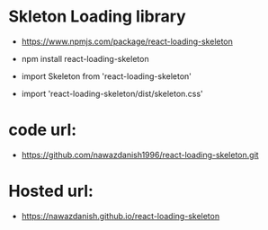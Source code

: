 # Skleton Loading library

- https://www.npmjs.com/package/react-loading-skeleton

- npm install react-loading-skeleton

- import Skeleton from 'react-loading-skeleton'
- import 'react-loading-skeleton/dist/skeleton.css'

# code url:

- https://github.com/nawazdanish1996/react-loading-skeleton.git

# Hosted url:

- https://nawazdanish.github.io/react-loading-skeleton